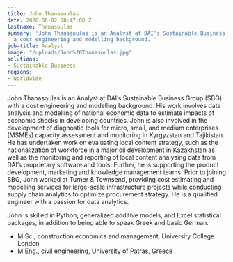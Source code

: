 ```yaml
---
title: John Thanasoulas
date: 2020-06-02 08:47:00 Z
lastname: Thanasoulas
summary: 'John Thanasoulas is an Analyst at DAI’s Sustainable Business Group with
  a cost engineering and modelling background. '
job-title: Analyst
image: "/uploads/John%20Thanasoulas.jpg"
solutions:
- Sustainable Business
regions:
- Worldwide
---
```


John Thanasoulas is an Analyst at DAI’s Sustainable Business Group (SBG) with a cost engineering and modelling background. His work involves data analysis and modelling of national economic data to estimate impacts of economic shocks in developing countries. John is also involved in the development of diagnostic tools for micro, small, and medium enterprises (MSMEs) capacity assessment and monitoring in Kyrgyzstan and Tajikistan. He has undertaken work on evaluating local content strategy, such as the nationalization of workforce in a major oil development in Kazakhstan as well as the monitoring and reporting of local content analysing data from DAI’s proprietary software and tools. Further, he is supporting the product development, marketing and knowledge management teams. Prior to joining SBG, John worked at Turner & Townsend, providing cost estimating and modelling services for large-scale infrastructure projects while conducting supply chain analytics to optimize procurement strategy. He is a qualified engineer with a passion for data analytics. 

John is skilled in Python, generalized additive models, and Excel statistical packages, in addition to being able to speak Greek and basic German.  

* M.Sc., construction economics and management, University College London  
* M.Eng., civil engineering, University of Patras, Greece 